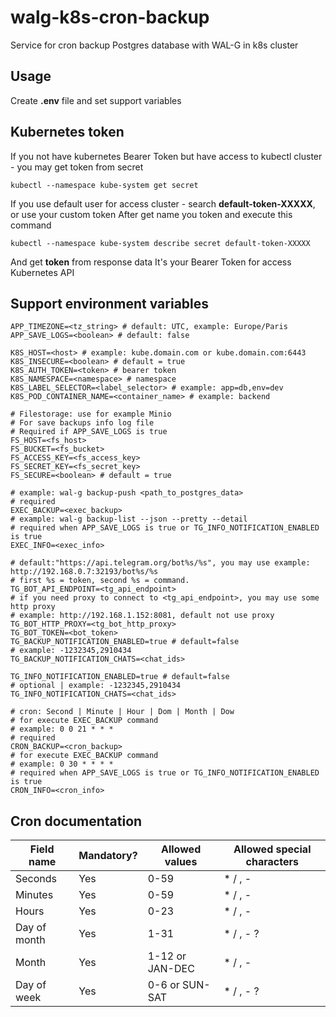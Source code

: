 # walg-k8s-cron-backup
Service for cron backup Postgres database with WAL-G in k8s cluster

## Usage

Create **.env** file and set support variables

## Kubernetes token

If you not have kubernetes Bearer Token but have access to kubectl cluster - you may get token from secret

```shell
kubectl --namespace kube-system get secret
```

If you use default user for access cluster - search **default-token-XXXXX**, or use your custom token
After get name you token and execute this command

```shell
kubectl --namespace kube-system describe secret default-token-XXXXX
```

And get **token** from response data
It's your Bearer Token for access Kubernetes API

## Support environment variables

```
APP_TIMEZONE=<tz_string> # default: UTC, example: Europe/Paris
APP_SAVE_LOGS=<boolean> # default: false

K8S_HOST=<host> # example: kube.domain.com or kube.domain.com:6443
K8S_INSECURE=<boolean> # default = true
K8S_AUTH_TOKEN=<token> # bearer token
K8S_NAMESPACE=<namespace> # namespace
K8S_LABEL_SELECTOR=<label_selector> # example: app=db,env=dev
K8S_POD_CONTAINER_NAME=<container_name> # example: backend

# Filestorage: use for example Minio
# For save backups info log file
# Required if APP_SAVE_LOGS is true
FS_HOST=<fs_host>
FS_BUCKET=<fs_bucket>
FS_ACCESS_KEY=<fs_access_key>
FS_SECRET_KEY=<fs_secret_key>
FS_SECURE=<boolean> # default = true

# example: wal-g backup-push <path_to_postgres_data>
# required
EXEC_BACKUP=<exec_backup> 
# example: wal-g backup-list --json --pretty --detail
# required when APP_SAVE_LOGS is true or TG_INFO_NOTIFICATION_ENABLED is true
EXEC_INFO=<exec_info>

# default:"https://api.telegram.org/bot%s/%s", you may use example: http://192.168.0.7:32193/bot%s/%s
# first %s = token, second %s = command. 
TG_BOT_API_ENDPOINT=<tg_api_endpoint>
# if you need proxy to connect to <tg_api_endpoint>, you may use some http proxy
# example: http://192.168.1.152:8081, default not use proxy
TG_BOT_HTTP_PROXY=<tg_bot_http_proxy>
TG_BOT_TOKEN=<bot_token>
TG_BACKUP_NOTIFICATION_ENABLED=true # default=false
# example: -1232345,2910434
TG_BACKUP_NOTIFICATION_CHATS=<chat_ids>

TG_INFO_NOTIFICATION_ENABLED=true # default=false
# optional | example: -1232345,2910434
TG_INFO_NOTIFICATION_CHATS=<chat_ids> 

# cron: Second | Minute | Hour | Dom | Month | Dow
# for execute EXEC_BACKUP command
# example: 0 0 21 * * *
# required
CRON_BACKUP=<cron_backup>
# for execute EXEC_BACKUP command
# example: 0 30 * * * *
# required when APP_SAVE_LOGS is true or TG_INFO_NOTIFICATION_ENABLED is true
CRON_INFO=<cron_info>
```

## Cron documentation

Field name   | Mandatory? | Allowed values  | Allowed special characters
----------   | ---------- | --------------  | --------------------------
Seconds      | Yes        | 0-59            | * / , -
Minutes      | Yes        | 0-59            | * / , -
Hours        | Yes        | 0-23            | * / , -
Day of month | Yes        | 1-31            | * / , - ?
Month        | Yes        | 1-12 or JAN-DEC | * / , -
Day of week  | Yes        | 0-6 or SUN-SAT  | * / , - ?
